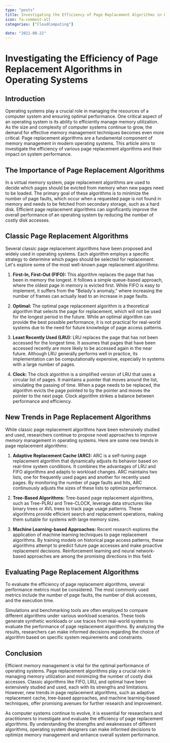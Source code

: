```yaml
---
type: "posts"
title: Investigating the Efficiency of Page Replacement Algorithms in Operating Systems
icon: fa-comment-alt
categories: ["CloudComputing"]

date: "2021-08-22"
---
```




# Investigating the Efficiency of Page Replacement Algorithms in Operating Systems

## Introduction

Operating systems play a crucial role in managing the resources of a computer system and ensuring optimal performance. One critical aspect of an operating system is its ability to efficiently manage memory utilization. As the size and complexity of computer systems continue to grow, the demand for effective memory management techniques becomes even more critical. Page replacement algorithms are a fundamental component of memory management in modern operating systems. This article aims to investigate the efficiency of various page replacement algorithms and their impact on system performance.

## The Importance of Page Replacement Algorithms

In a virtual memory system, page replacement algorithms are used to decide which pages should be evicted from memory when new pages need to be loaded. The primary goal of these algorithms is to minimize the number of page faults, which occur when a requested page is not found in memory and needs to be fetched from secondary storage, such as a hard disk. Efficient page replacement algorithms can significantly improve the overall performance of an operating system by reducing the number of costly disk accesses.

## Classic Page Replacement Algorithms

Several classic page replacement algorithms have been proposed and widely used in operating systems. Each algorithm employs a specific strategy to determine which pages should be selected for replacement. Let's explore some of the most well-known page replacement algorithms:

1. **First-In, First-Out (FIFO):** This algorithm replaces the page that has been in memory the longest. It follows a simple queue-based approach, where the oldest page in memory is evicted first. While FIFO is easy to implement, it suffers from the "Belady's anomaly," where increasing the number of frames can actually lead to an increase in page faults.

2. **Optimal:** The optimal page replacement algorithm is a theoretical algorithm that selects the page for replacement, which will not be used for the longest period in the future. While an optimal algorithm can provide the best possible performance, it is not practical for real-world systems due to the need for future knowledge of page access patterns.

3. **Least Recently Used (LRU):** LRU replaces the page that has not been accessed for the longest time. It assumes that pages that have been accessed recently are more likely to be accessed again in the near future. Although LRU generally performs well in practice, its implementation can be computationally expensive, especially in systems with a large number of pages.

4. **Clock:** The clock algorithm is a simplified version of LRU that uses a circular list of pages. It maintains a pointer that moves around the list, simulating the passing of time. When a page needs to be replaced, the algorithm evicts the page pointed to by the pointer and moves the pointer to the next page. Clock algorithm strikes a balance between performance and efficiency.

## New Trends in Page Replacement Algorithms

While classic page replacement algorithms have been extensively studied and used, researchers continue to propose novel approaches to improve memory management in operating systems. Here are some new trends in page replacement algorithms:

1. **Adaptive Replacement Cache (ARC):** ARC is a self-tuning page replacement algorithm that dynamically adjusts its behavior based on real-time system conditions. It combines the advantages of LRU and FIFO algorithms and adapts to workload changes. ARC maintains two lists, one for frequently used pages and another for recently used pages. By monitoring the number of page faults and hits, ARC continuously adjusts the sizes of these lists to optimize performance.

2. **Tree-Based Algorithms:** Tree-based page replacement algorithms, such as Tree-PLRU and Tree-CLOCK, leverage data structures like binary trees or AVL trees to track page usage patterns. These algorithms provide efficient search and replacement operations, making them suitable for systems with large memory sizes.

3. **Machine Learning-based Approaches:** Recent research explores the application of machine learning techniques to page replacement algorithms. By training models on historical page access patterns, these algorithms attempt to predict future page accesses and make proactive replacement decisions. Reinforcement learning and neural network-based approaches are among the promising directions in this field.

## Evaluating Page Replacement Algorithms

To evaluate the efficiency of page replacement algorithms, several performance metrics must be considered. The most commonly used metrics include the number of page faults, the number of disk accesses, and the execution time.

Simulations and benchmarking tools are often employed to compare different algorithms under various workload scenarios. These tools generate synthetic workloads or use traces from real-world systems to evaluate the performance of page replacement algorithms. By analyzing the results, researchers can make informed decisions regarding the choice of algorithm based on specific system requirements and constraints.

## Conclusion

Efficient memory management is vital for the optimal performance of operating systems. Page replacement algorithms play a crucial role in managing memory utilization and minimizing the number of costly disk accesses. Classic algorithms like FIFO, LRU, and optimal have been extensively studied and used, each with its strengths and limitations. However, new trends in page replacement algorithms, such as adaptive replacement cache, tree-based approaches, and machine learning-based techniques, offer promising avenues for further research and improvement.

As computer systems continue to evolve, it is essential for researchers and practitioners to investigate and evaluate the efficiency of page replacement algorithms. By understanding the strengths and weaknesses of different algorithms, operating system designers can make informed decisions to optimize memory management and enhance overall system performance.